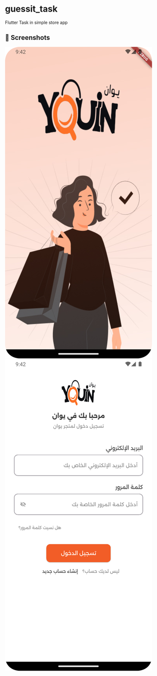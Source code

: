 # guessit_task

Flutter Task in simple store app

## 📸 Screenshots
![Home Screen](ScreenShots/SplashScreen.png)
![Home Screen](ScreenShots/LoginScreen.png)
